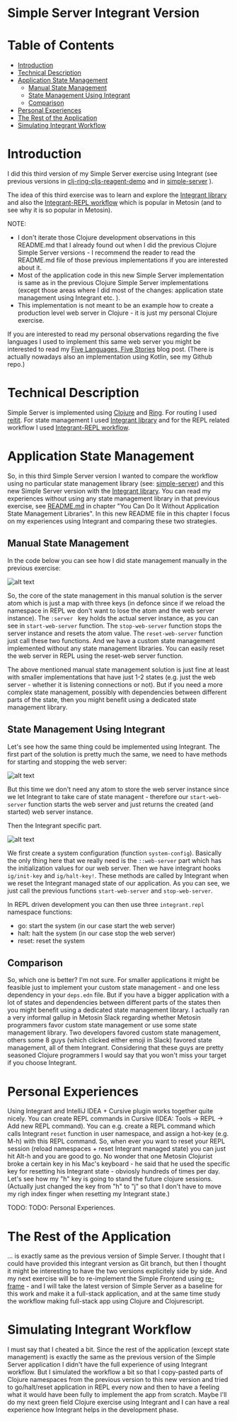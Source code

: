 # Simple Server Integrant Version  <!-- omit in toc -->


# Table of Contents  <!-- omit in toc -->
- [Introduction](#introduction)
- [Technical Description](#technical-description)
- [Application State Management](#application-state-management)
  - [Manual State Management](#manual-state-management)
  - [State Management Using Integrant](#state-management-using-integrant)
  - [Comparison](#comparison)
- [Personal Experiences](#personal-experiences)
- [The Rest of the Application](#the-rest-of-the-application)
- [Simulating Integrant Workflow](#simulating-integrant-workflow)


# Introduction

I did this third version of my Simple Server exercise using Integrant (see previous versions in [clj-ring-cljs-reagent-demo](../../clj-ring-cljs-reagent-demo) and in [simple-server](../simple-server) ).

The idea of this third exercise was to learn and explore the [Integrant library](https://github.com/weavejester/integrant) and also the [Integrant-REPL workflow](https://github.com/weavejester/integrant-repl) which is popular in Metosin (and to see why it is so popular in Metosin).

NOTE:

- I don't iterate those Clojure development observations in this README.md that I already found out when I did the previous Clojure Simple Server versions - I recommend the reader to read the README.md file of those previous implementations if you are interested about it.
- Most of the application code in this new Simple Server implementation is same as in the previous Clojure Simple Server implementations (except those areas where I did most of the changes: application state management using Integrant etc. ).
- This implementation is not meant to be an example how to create a production level web server in Clojure - it is just my personal Clojure exercise.

If you are interested to read my personal observations regarding the five languages I used to implement this same web server you might be interested to read my [Five Languages, Five Stories](https://medium.com/@kari.marttila/five-languages-five-stories-1afd7b0b583f) blog post. (There is actually nowadays also an implementation using Kotlin, see my Github repo.)


# Technical Description

Simple Server is implemented using [Clojure](https://clojure.org/) and [Ring](https://github.com/ring-clojure). For routing I used [reitit](https://github.com/metosin/reitit). For state management I used [Integrant library](https://github.com/weavejester/integrant) and for the REPL related workflow I used [Integrant-REPL workflow](https://github.com/weavejester/integrant-repl).


# Application State Management

So, in this third Simple Server version I wanted to compare the workflow using no particular state management library (see: [simple-server](../simple-server)) and this new Simple Server version with the [Integrant library](https://github.com/weavejester/integrant). You can read my experiences without using any state management library in that previous exercise, see [README.md](../simple-server/README.md) in chapter "You Can Do It Without Application State Management Libraries". In this new README file in this chapter I focus on my experiences using Integrant and comparing these two strategies.

## Manual State Management

In the code below you can see how I did state management manually in the previous exercise:

![alt text](doc/manual_state.png)

So, the core of the state management in this manual solution is the server atom which is just a map with three keys (in defonce since if we reload the namespace in REPL we don't want to lose the atom and the web server instance). The ```:server ``` key holds the actual server instance, as you can see in ```start-web-server``` function. The ```stop-web-server``` function stops the server instance and resets the atom value. The ```reset-web-server``` function just call these two functions. And we have a custom state management implemented without any state management libraries. You can easily reset the web server in REPL using the reset-web server function.

The above mentioned manual state management solution is just fine at least with smaller implementations that have just 1-2 states (e.g. just the web server - whether it is listening connections or not). But if you need a more complex state management, possibly with dependencies between different parts of the state, then you might benefit using a dedicated state management library.

## State Management Using Integrant

Let's see how the same thing could be implemented using Integrant. The first part of the solution is pretty much the same, we need to have methods for starting and stopping the web server:

![alt text](doc/integrant_state.png)

But this time we don't need any atom to store the web server instance since we let Integrant to take care of state managent - therefore our ```start-web-server``` function starts the web server and just returns the created (and started) web server instance.

Then the Integrant specific part.

![alt text](doc/integrant_config.png)

We first create a system configuration (function ```system-config```). Basically the only thing here that we really need is the ```::web-server``` part which has the initialization values for our web server. Then we have integrant hooks ```ig/init-key``` and ```ig/halt-key!```. These methods are called by Integrant when we reset the Integrant managed state of our application. As you can see, we just call the previous functions ```start-web-server``` and ```stop-web-server```.

In REPL driven development you can then use three ```integrant.repl``` namespace functions: 

- go: start the system (in our case start the web server)
- halt: halt the system (in our case stop the web server)
- reset: reset the system

## Comparison

So, which one is better? I'm not sure. For smaller applications it might be feasible just to implement your custom state management - and one less dependency in your ```deps.edn``` file. But if you have a bigger application with a lot of states and dependencies between different parts of the states then you might benefit using a dedicated state management library. I actually ran a very informal gallup in Metosin Slack regarding whether Metosin programmers favor custom state management or use some state management library. Two developers favored custom state management, others some 8 guys (which clicked either emoji in Slack) favored state management, all of them Integrant. Considering that these guys are pretty seasoned Clojure programmers I would say that you won't miss your target if you choose Integrant.

# Personal Experiences

Using Integrant and IntelliJ IDEA + Cursive plugin works together quite nicely. You can create REPL commands in Cursive (IDEA: Tools -> REPL -> Add new REPL command). You can e.g. create a REPL command which calls Integrant ```reset``` function in user namespace, and assign a hot-key (e.g. M-h) with this REPL command. So, when ever you want to reset your REPL session (reload namespaces + reset Integrant managed state) you can just hit Alt-h and you are good to go. No wonder that one Metosin Clojurist broke a certain key in his Mac's keyboard - he said that he used the specific key for resetting his Integrant state - obviosly hundreds of times per day. Let's see how my "h" key is going to stand the future clojure sessions. (Actually just changed the key from "h" to "j" so that I don't have to move my righ index finger when resetting my Integrant state.)



TODO: TODO: Personal Experiences.


# The Rest of the Application

... is exactly same as the previous version of Simple Server. I thought that I could have provided this integrant version as Git branch, but then I thought it might be interesting to have the two versions explicitely side by side. And my next exercise will be to re-implement the Simple Frontend using [re-frame](https://github.com/day8/re-frame) - and I will take the latest version of Simple Server as a baseline for this work and make it a full-stack application, and at the same time study the workflow making full-stack app using Clojure and Clojurescript.

# Simulating Integrant Workflow

I must say that I cheated a bit. Since the rest of the application (except state management) is exactly the same as the previous version of the Simple Server application I didn't have the full experience of using Integrant workflow. But I simulated the workflow a bit so that I copy-pasted parts of Clojure namespaces from the previous version to this new version and tried to go/halt/reset application in REPL every now and then to have a feeling what it would have been fully to implement the app from scratch. Maybe I'll do my next green field Clojure exercise using Integrant and I can have a real experience how Integrant helps in the development phase.

